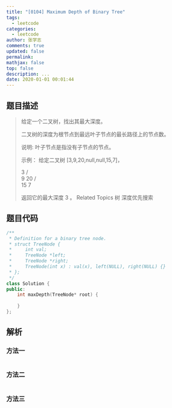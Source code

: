 ```yaml
---
title: "[0104] Maximum Depth of Binary Tree"
tags:
  - leetcode
categories:
  - leetcode
author: 张学志
comments: true
updated: false
permalink:
mathjax: false
top: false
description: ...
date: 2020-01-01 00:01:44
---
```


## 题目描述

> 给定一个二叉树，找出其最大深度。 
> 
> 二叉树的深度为根节点到最远叶子节点的最长路径上的节点数。 
> 
> 说明: 叶子节点是指没有子节点的节点。 
> 
> 示例： 
> 给定二叉树 [3,9,20,null,null,15,7]， 
> 
> 3
> / \
> 9  20
> /  \
> 15   7 
> 
> 返回它的最大深度 3 。 
> Related Topics 树 深度优先搜索

## 题目代码

```cpp
/**
 * Definition for a binary tree node.
 * struct TreeNode {
 *     int val;
 *     TreeNode *left;
 *     TreeNode *right;
 *     TreeNode(int x) : val(x), left(NULL), right(NULL) {}
 * };
 */
class Solution {
public:
    int maxDepth(TreeNode* root) {
        
    }
};
```

## 解析

### 方法一

```cpp

```

### 方法二

```cpp

```

### 方法三

```cpp

```

